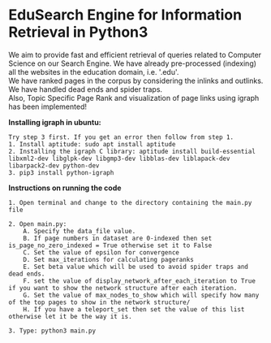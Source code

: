 # EduSearch Engine for Information Retrieval in Python3
We aim to provide fast and efficient retrieval of queries related to Computer Science on our Search Engine. We have already pre-processed (indexing) all the websites in the education domain, i.e. '.edu'.
<br>
We have ranked pages in the corpus by considering the inlinks and outlinks.
<br>We have handled dead ends and spider traps.
<br>Also, Topic Specific Page Rank and visualization of page links using igraph has been implemented!

**Installing igraph in ubuntu:**
```
Try step 3 first. If you get an error then follow from step 1. 
1. Install aptitude: sudo apt install aptitude
2. Installing the igraph C library: aptitude install build-essential libxml2-dev libglpk-dev libgmp3-dev libblas-dev liblapack-dev libarpack2-dev python-dev
3. pip3 install python-igraph
```

**Instructions on running the code**
```
1. Open terminal and change to the directory containing the main.py file

2. Open main.py:
	A. Specify the data_file value.
	B. If page numbers in dataset are 0-indexed then set is_page_no_zero_indexed = True otherwise set it to False
	C. Set the value of epsilon for convergence
	D. Set max_iterations for calculating pageranks
	E. Set beta value which will be used to avoid spider traps and dead ends.
	F. set the value of display_network_after_each_iteration to True if you want to show the network structure after each iteration.
	G. Set the value of max_nodes_to_show which will specify how many of the top pages to show in the network structure/
	H. If you have a teleport_set then set the value of this list otherwise let it be the way it is.

3. Type: python3 main.py
```
